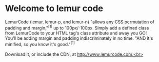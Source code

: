 # Welcome to lemur code
LemurCode (lemur, lemur-p, and lemur-n) "allows any CSS permutation of padding and margin,"<sup>[1]</sup> up to 100px/-100px. Simply add a defined class from LemurCode to your HTML tag's class attribute and away you GO! You'll be adding margin and padding indiscriminately in no time. "AND it's minified, so you know it's good."<sup>[1]</sup>
<br><br>
Download it, or include the CDN, at http://www.lemurcode.com.<br>
<br><br>
